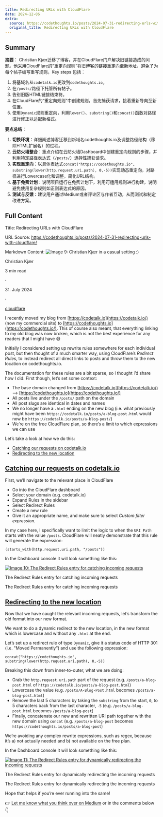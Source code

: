 ```yaml
---
title: Redirecting URLs with CloudFlare
date: 2024-12-06
extra:
  source: https://codethoughts.io/posts/2024-07-31-redirecting-urls-with-cloudflare/
  original_title: Redirecting URLs with CloudFlare
---
```

## Summary
**摘要**：
Christian Kjær迁移了博客，并在CloudFlare门户解决旧链接造成的问题。他采用CloudFlare的“重定向规则”将旧博客的链接重定向至新地址，避免了为每个帖子编写重写规则。Key steps 包括：
1. 将基域名从`codetalk.io`更改到`codethoughts.io`。
2. 在`/posts/`路径下托管所有帖子。
3. 告别旧版HTML链接结束符。
4. 在CloudFlare的“重定向规则”中创建规则，首先捕获请求，接着重新导向至新位置。
5. 使用`Dynamic`规则重定向，利用`lower()`、`substring()`和`concat()`函数对路径进行修正以适配新格式。

**要点总结**：
1. **切换环境**：详细阐述博客迁移到新域名codethoughts.io及调整路径结构（移除HTML扩展名）的过程。
2. **云防火墙整合**：重点介绍在云防火墙Dashboard中创建重定向规则的步骤，并利用特定路径表达式（`/posts/`）选择性捕获请求。
3. **实现重定向**：以具体表达式`concat("https://codethoughts.io", substring(lower(http.request.uri.path), 0,-5))`实现动态重定向，对路径进行Lowercase化和调整，简化URL结构。
4. **基于免费计划**：说明项目运行在免费计划下，利用可适用规则进行构建，说明避免使用复杂规则如正则表达式的原因。
5. **测试与反馈**：建议用户通过Medium或者评论区与作者互动，从而测试和制定改进方案。
## Full Content
Title: Redirecting URLs with CloudFlare

URL Source: https://codethoughts.io/posts/2024-07-31-redirecting-urls-with-cloudflare/

Markdown Content:
![Image 9: Christian Kjær in a casual setting :)](https://codethoughts.io/images/me-casual.jpg)

Christian Kjær

3 min read

·

31\. July 2024

·

[cloudflare](https://codethoughts.io/tags/cloudflare/)

I recently moved my blog from [https://codetalk.io](https://codetalk.io/) (now my commercial site) to [https://codethoughts.io](https://codethoughts.io/). This of course also meant, that everything linking to my old blog was now broken, which is not the best experience for any readers that I might have 😅

Initially I considered setting up rewrite rules somewhere for each individual post, but then thought of a much smarter way, using CloudFlare’s _Redirect Rules_, to instead redirect all direct links to posts and throw them to the new location on codethoughts.io.

The documentation for these rules are a bit sparse, so I thought I’d share how I did. First though, let’s set some context:

*   The base domain changed from [https://codetalk.io](https://codetalk.io/) —\> [https://codethoughts.io](https://codethoughts.io/)
*   All posts live under the `/posts/` path on the domain
*   All post slugs are identical in dates and names
*   We no longer have a `.html` ending on the new blog (i.e. what previously might have been `https://codetalk.io/posts/a-blog-post.html` would now be `https://codetalk.io/posts/a-blog-post/`)
*   We’re on the free CloudFlare plan, so there’s a limit to which expressions we can use

Let’s take a look at how we do this:

*   [Catching our requests on codetalk.io](https://codethoughts.io/posts/2024-07-31-redirecting-urls-with-cloudflare/#catching-our-requests-on-codetalk-io)
*   [Redirecting to the new location](https://codethoughts.io/posts/2024-07-31-redirecting-urls-with-cloudflare/#redirecting-to-the-new-location)

[Catching our requests on codetalk.io](https://codethoughts.io/posts/2024-07-31-redirecting-urls-with-cloudflare/#catching-our-requests-on-codetalk-io)
-------------------------------------------------------------------------------------------------------------------------------------------------------

First, we’ll navigate to the relevant place in CloudFlare

*   Go into the CloudFlare dashboard
*   Select your domain (e.g. codetalk.io)
*   Expand Rules in the sidebar
*   Select Redirect Rules
*   Create a new rule
*   Give it an appropriate name, and make sure to select _Custom filter expression._

In my case here, I specifically want to limit the logic to when the `URI Path` starts with the value `/posts`. CloudFlare will neatly demonstrate that this rule will generate the expression:

```
(starts_with(http.request.uri.path, "/posts"))
```

In the Dashboard console it will look something like this:

[![Image 10: The Redirect Rules entry for catching incoming requests](https://codethoughts.io/processed_images/Screenshot_2024-07-08_at_16.18.43.543fca2cd79242e5.png)](https://codethoughts.io/posts/2024-07-31-redirecting-urls-with-cloudflare/Screenshot_2024-07-08_at_16.18.43.png)

The Redirect Rules entry for catching incoming requests

The Redirect Rules entry for catching incoming requests

[Redirecting to the new location](https://codethoughts.io/posts/2024-07-31-redirecting-urls-with-cloudflare/#redirecting-to-the-new-location)
---------------------------------------------------------------------------------------------------------------------------------------------

Now that we have caught the relevant incoming requests, let’s transform the old format into our new format.

We want to do a dynamic redirect to the new location, in the new format which is lowercase and without any `.html` at the end.

Let’s set up a redirect rule of type `Dynamic`, give it a status code of HTTP 301 (i.e. "Moved Permanently”) and use the following expression:

```
concat("https://codethoughts.io", substring(lower(http.request.uri.path), 0,-5))
```

Breaking this down from inner-to-outer, what we are doing:

*   Grab the `http.request.uri.path` part of the request (e.g. `/posts/a-blog-post.html` of `https://codetalk.io/posts/a-blog-post.html`)
*   Lowercase the value (e.g. `/posts/A-Blog-Post.html` becomes `/posts/a-blog-post.html`)
*   Remove the last 5 characters by taking the `substring` from the start, `0`, to 5 characters back from the last character, `-5` (e.g. `/posts/a-blog-post.html` becomes `/posts/a-blog-post`)
*   Finally, concatenate our new and rewritten URI path together with the new domain using `concat` (e.g. `/posts/a-blog-post` becomes `https://codethoughts.io/posts/a-blog-post`)

We’re avoiding any complex rewrite expressions, such as regex, because it’s a) not actually needed and b) not available on the free plan.

In the Dashboard console it will look something like this:

[![Image 11: The Redirect Rules entry for dynamically redirecting the incoming requests](https://codethoughts.io/processed_images/Screenshot_2024-07-08_at_16.17.27.82877b6820694331.png)](https://codethoughts.io/posts/2024-07-31-redirecting-urls-with-cloudflare/Screenshot_2024-07-08_at_16.17.27.png)

The Redirect Rules entry for dynamically redirecting the incoming requests

The Redirect Rules entry for dynamically redirecting the incoming requests

Hope that helps if you’re ever running into the same!

👉 [Let me know what you think over on Medium](https://codethoughts.medium.com/redirecting-urls-with-cloudflare-91a8f85cefdd) or in the comments below 👇

